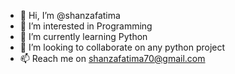 - 👋 Hi, I’m @shanzafatima
- 👀 I’m interested in Programming
- 🌱 I’m currently learning Python
- 💞️ I’m looking to collaborate on any python project
- 📫 Reach me on shanzafatima70@gmail.com 

<!---
shanzafatima/shanzafatima is a ✨ special ✨ repository because its `README.md` (this file) appears on your GitHub profile.
You can click the Preview link to take a look at your changes.
--->
